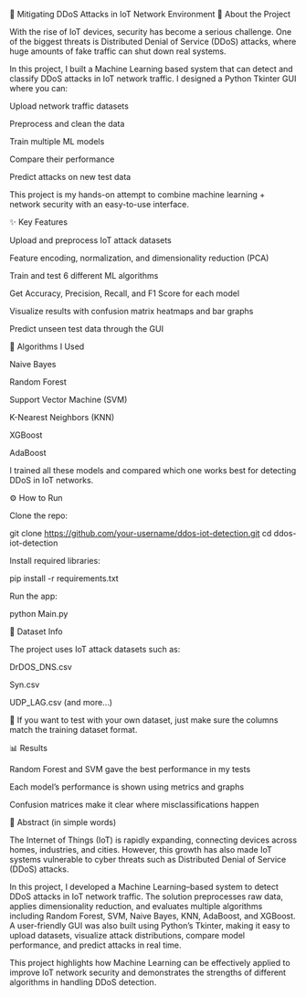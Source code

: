 🔐 Mitigating DDoS Attacks in IoT Network Environment
📖 About the Project

With the rise of IoT devices, security has become a serious challenge. One of the biggest threats is Distributed Denial of Service (DDoS) attacks, where huge amounts of fake traffic can shut down real systems.

In this project, I built a Machine Learning based system that can detect and classify DDoS attacks in IoT network traffic.
I designed a Python Tkinter GUI where you can:

Upload network traffic datasets

Preprocess and clean the data

Train multiple ML models

Compare their performance

Predict attacks on new test data

This project is my hands-on attempt to combine machine learning + network security with an easy-to-use interface.

✨ Key Features

Upload and preprocess IoT attack datasets

Feature encoding, normalization, and dimensionality reduction (PCA)

Train and test 6 different ML algorithms

Get Accuracy, Precision, Recall, and F1 Score for each model

Visualize results with confusion matrix heatmaps and bar graphs

Predict unseen test data through the GUI

🧠 Algorithms I Used

Naive Bayes

Random Forest

Support Vector Machine (SVM)

K-Nearest Neighbors (KNN)

XGBoost

AdaBoost

I trained all these models and compared which one works best for detecting DDoS in IoT networks.

⚙️ How to Run

Clone the repo:

git clone https://github.com/your-username/ddos-iot-detection.git
cd ddos-iot-detection


Install required libraries:

pip install -r requirements.txt


Run the app:

python Main.py

📂 Dataset Info

The project uses IoT attack datasets such as:

DrDOS_DNS.csv

Syn.csv

UDP_LAG.csv
(and more…)

📌 If you want to test with your own dataset, just make sure the columns match the training dataset format.

📊 Results

Random Forest and SVM gave the best performance in my tests

Each model’s performance is shown using metrics and graphs

Confusion matrices make it clear where misclassifications happen

📜 Abstract (in simple words)

The Internet of Things (IoT) is rapidly expanding, connecting devices across homes, industries, and cities. However, this growth has also made IoT systems vulnerable to cyber threats such as Distributed Denial of Service (DDoS) attacks.

In this project, I developed a Machine Learning–based system to detect DDoS attacks in IoT network traffic. The solution preprocesses raw data, applies dimensionality reduction, and evaluates multiple algorithms including Random Forest, SVM, Naive Bayes, KNN, AdaBoost, and XGBoost. A user-friendly GUI was also built using Python’s Tkinter, making it easy to upload datasets, visualize attack distributions, compare model performance, and predict attacks in real time.

This project highlights how Machine Learning can be effectively applied to improve IoT network security and demonstrates the strengths of different algorithms in handling DDoS detection.
